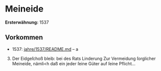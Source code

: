 # Meineide

**Ersterwähnung:** 1537

## Vorkommen
- 1537: [jahre/1537/README.md](../jahre/1537/README.md) – a


3) Der Eidgeſchoß bleib: bei des Rats Linderung
Zur Vermeidung ſorglicher Meineide, nämli<h daß ein
jeder ſeine Güter auf ſeine Pflicht...
